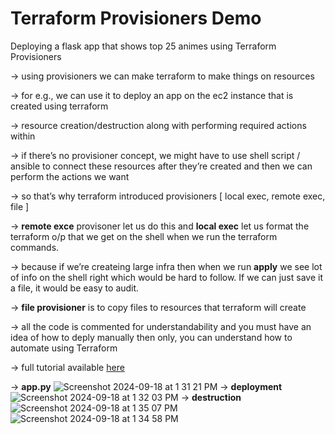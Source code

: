 # Terraform Provisioners Demo
Deploying a flask app that shows top 25 animes using Terraform Provisioners

→ using provisioners we can make terraform to make things on resources

→ for e.g., we can use it to deploy an app on the ec2 instance that is created using terraform

→ resource creation/destruction along with performing required actions within

→ if there’s no provisioner concept, we might have to use shell script / ansible to connect these resources after they’re created and then we can perform the actions we want

→ so that’s why terraform introduced provisioners [ local exec, remote exec, file ]

→ **remote exce** provisoner let us do this and **local exec** let us format the terraform o/p that we get on the shell when we run the terraform commands. 

→ because if we’re createing large infra then when we run **apply** we see lot of info on the shell right which would be hard to follow. If we can just save it a file, it would be easy to audit. 

→ **file provisioner** is to copy files to resources that terraform will create

→ all the code is commented for understandability and you must have an idea of how to deply manually then only, you can understand how to automate using Terraform

→ full tutorial available  [here](https://www.youtube.com/watch?v=dX-sbUs9Sk0&list=PLdpzxOOAlwvI0O4PeKVV1-yJoX2AqIWuf&index=15)

→ **app.py**
![Screenshot 2024-09-18 at 1 31 21 PM](https://github.com/user-attachments/assets/7caf5cd8-bb4f-40aa-8037-44eac55d9220)
→ **deployment**
![Screenshot 2024-09-18 at 1 32 03 PM](https://github.com/user-attachments/assets/e03fe5c4-38ec-48b3-a816-3366ebad7ba8)
→ **destruction** 
![Screenshot 2024-09-18 at 1 35 07 PM](https://github.com/user-attachments/assets/79739970-7fcf-4069-ad4d-cf4765cc4b84)
![Screenshot 2024-09-18 at 1 34 58 PM](https://github.com/user-attachments/assets/a9456731-b5b3-49db-913a-b13631f396b8)



